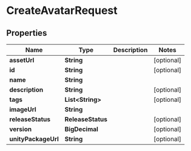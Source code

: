 

# CreateAvatarRequest


## Properties

Name | Type | Description | Notes
------------ | ------------- | ------------- | -------------
**assetUrl** | **String** |  |  [optional]
**id** | **String** |  |  [optional]
**name** | **String** |  | 
**description** | **String** |  |  [optional]
**tags** | **List&lt;String&gt;** |  |  [optional]
**imageUrl** | **String** |  | 
**releaseStatus** | **ReleaseStatus** |  |  [optional]
**version** | **BigDecimal** |  |  [optional]
**unityPackageUrl** | **String** |  |  [optional]




